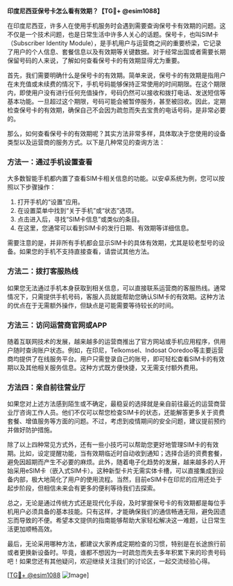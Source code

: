 **印度尼西亚保号卡怎么看有效期？【TG💪+ @esim1088】**

在印度尼西亚，许多人在使用手机服务时会遇到需要查询保号卡有效期的问题。这不仅是一个技术问题，也是日常生活中许多人关心的话题。保号卡，也叫SIM卡（Subscriber Identity Module），是手机用户与运营商之间的重要桥梁，它记录了用户的个人信息、套餐信息以及有效期等关键数据。对于经常出国或者需要长期保留号码的人来说，了解如何查看保号卡的有效期显得尤为重要。

首先，我们需要明确什么是保号卡的有效期。简单来说，保号卡的有效期是指用户在未充值或未续费的情况下，手机号码能够保持正常使用的时间期限。在这个期限内，即使用户没有进行任何充值操作，号码仍然可以接收和拨打电话、发送短信等基本功能。一旦超过这个期限，号码可能会被暂停服务，甚至被回收。因此，定期检查保号卡的有效期，确保自己不会因为疏忽而失去宝贵的电话号码，是非常必要的。

那么，如何查看保号卡的有效期呢？其实方法非常多样，具体取决于您使用的设备类型以及运营商的服务方式。以下是几种常见的查询方法：

### 方法一：通过手机设置查看

大多数智能手机都内置了查看SIM卡相关信息的功能。以安卓系统为例，您可以按照以下步骤操作：
1. 打开手机的“设置”应用。
2. 在设置菜单中找到“关于手机”或“状态”选项。
3. 点击进入后，寻找“SIM卡信息”或类似的条目。
4. 在这里，您通常可以看到SIM卡的发行日期、有效期等详细信息。

需要注意的是，并非所有手机都会显示SIM卡的具体有效期，尤其是较老型号的设备。如果您的手机不支持直接查看，请尝试其他方法。

### 方法二：拨打客服热线

如果您无法通过手机本身获取到相关信息，可以直接联系运营商的客服热线。通常情况下，只需提供手机号码，客服人员就能帮助您确认SIM卡的有效期。这种方法的优点在于无需额外操作，但缺点是可能需要等待较长的时间。

### 方法三：访问运营商官网或APP

随着互联网技术的发展，越来越多的运营商推出了官方网站或手机应用程序，供用户随时查询账户状态。例如，在印尼，Telkomsel、Indosat Ooredoo等主要运营商均提供了在线服务平台。用户只需登录自己的账号，即可轻松查看SIM卡的有效期以及其他相关服务信息。这种方式既方便快捷，又无需支付额外费用。

### 方法四：亲自前往营业厅

如果您对上述方法感到陌生或不确定，最稳妥的选择就是亲自前往最近的运营商营业厅咨询工作人员。他们不仅可以帮您检查SIM卡的状态，还能解答更多关于资费套餐、增值服务等方面的问题。不过，考虑到疫情期间的安全问题，建议提前预约并做好防护措施。

除了以上四种常见方式外，还有一些小技巧可以帮助您更好地管理SIM卡的有效期。比如，设定提醒功能，当有效期临近时自动收到通知；选择合适的资费套餐，避免因超期而产生不必要的麻烦。此外，随着电子化趋势的发展，越来越多的人开始采用eSIM卡（嵌入式SIM卡）。这种新型卡片无需实体卡槽，可以直接集成到设备内部，极大地简化了用户的使用流程。当然，目前eSIM卡在印尼的应用还处于起步阶段，但相信未来会有更多的便利等待我们去探索。

总之，无论是通过传统方式还是现代化手段，及时掌握保号卡的有效期都是每位手机用户必须具备的基本技能。只有这样，才能确保我们的通信畅通无阻，避免因遗忘而导致的不便。希望本文提供的指南能够帮助大家轻松解决这一难题，让日常生活更加顺畅高效。

最后，无论采用哪种方法，都建议大家养成定期检查的习惯，特别是在长途旅行前或者更换新设备时。毕竟，谁都不想因为一时疏忽而失去多年积累下来的珍贵号码吧！如果您还有其他疑问，欢迎继续关注我们的讨论区，一起交流经验心得。

[[TG💪+ @esim1088](https://t.me/s/esim1088) ![Image](https://i.postimg.cc/4NQfJmqS/Snipaste-2025-05-13-00-14-12.png)]